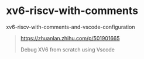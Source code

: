 # xv6-riscv-with-comments

xv6-riscv-with-comments-and-vscode-configuration

> https://zhuanlan.zhihu.com/p/501901665
>
> Debug XV6 from scratch using Vscode

